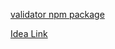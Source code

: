 [validator npm package](https://www.npmjs.com/package/validator)

[Idea Link](https://www.geeksforgeeks.org/create-a-password-validator-using-reactjs/)
